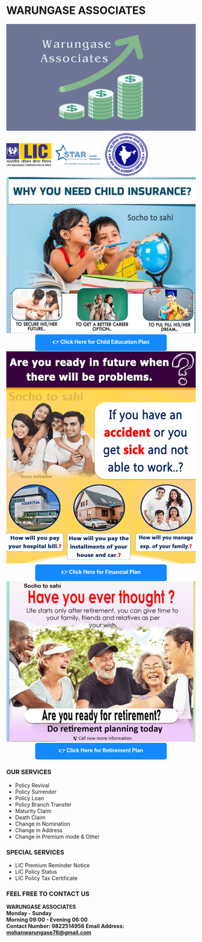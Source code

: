 # WARUNGASE ASSOCIATES

<img src="my_logo.jpg" alt="My Logo">

<div style="display: flex; align-items: center;">
    <img src="LIC.png" alt="LIC" style="width: 120px; margin-right: 10px;">
    <img src="star-health.png" alt="Star Health" style="width: 120px; margin-right: 10px;">
    <img src="new-india-assurance.png" alt="New India Assurance" style="width: 120px;">
</div>

<img src="ch_plan.jpg" alt="Child Planning"> 
<div style="text-align:center;">
    <a href="http://sforms.ishinedigital.com/ChildEducation.aspx?cid=9822514956" style="display:inline-block; padding:10px 0; width:350px; background-color:#1589ff; color:#ffffff; text-decoration:none; border-radius:5px; font-weight:bold;">👉 Click Here for Child Education Plan</a>
</div>

<img src="fin_plan.jpg" alt="Financial Planning">
<div style="text-align:center;">
    <a href="http://sforms.ishinedigital.com/survey.aspx?cid=9822514956" style="display:inline-block; padding:10px 0; width:350px; background-color:#1589ff; color:#ffffff; text-decoration:none; border-radius:5px; font-weight:bold;">👉 Click Here for Financial Plan</a>
</div>

<img src="ret_plan.jpg" alt="Financial Planning">
<div style="text-align:center;">
    <a href="http://sforms.ishinedigital.com/RetirementSurvey.aspx?cid=9822514956" style="display:inline-block; padding:10px 0; width:350px; background-color:#1589ff; color:#ffffff; text-decoration:none; border-radius:5px; font-weight:bold;">👉 Click Here for Retirement Plan</a>
</div>


### OUR SERVICES

- Policy Revival
- Policy Surrender
- Policy Loan
- Policy Branch Transfer
- Maturity Claim
- Death Claim
- Change in Nomination
- Change in Address    
- Change in Premium mode & Other

### SPECIAL SERVICES

- LIC Premium Reminder Notice
- LIC Policy Status
- LIC Policy Tax Certificate
 
### FEEL FREE TO CONTACT US

**WARUNGASE ASSOCIATES**<br>
**Monday - Sunday**<br>
**Morning 09:00 - Evening 06:00**<br>
**Contact Number: 9822514956**
**Email Address: mohanwarungase76@gmail.com**













